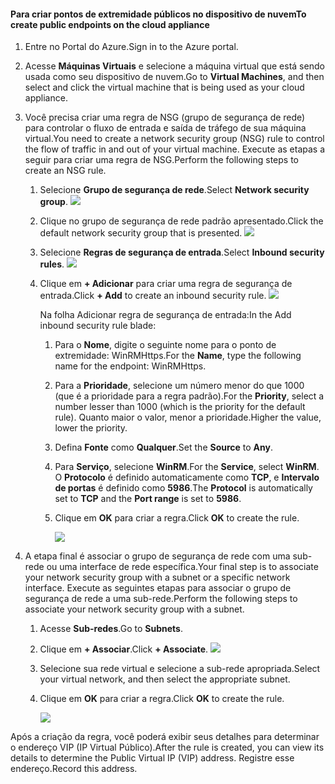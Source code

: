 #### <a name="to-create-public-endpoints-on-the-cloud-appliance"></a><span data-ttu-id="9832b-101">Para criar pontos de extremidade públicos no dispositivo de nuvem</span><span class="sxs-lookup"><span data-stu-id="9832b-101">To create public endpoints on the cloud appliance</span></span>

1. <span data-ttu-id="9832b-102">Entre no Portal do Azure.</span><span class="sxs-lookup"><span data-stu-id="9832b-102">Sign in to the Azure portal.</span></span>
2. <span data-ttu-id="9832b-103">Acesse **Máquinas Virtuais** e selecione a máquina virtual que está sendo usada como seu dispositivo de nuvem.</span><span class="sxs-lookup"><span data-stu-id="9832b-103">Go to **Virtual Machines**, and then select and click the virtual machine that is being used as your cloud appliance.</span></span>
    
3. <span data-ttu-id="9832b-104">Você precisa criar uma regra de NSG (grupo de segurança de rede) para controlar o fluxo de entrada e saída de tráfego de sua máquina virtual.</span><span class="sxs-lookup"><span data-stu-id="9832b-104">You need to create a network security group (NSG) rule to control the flow of traffic in and out of your virtual machine.</span></span> <span data-ttu-id="9832b-105">Execute as etapas a seguir para criar uma regra de NSG.</span><span class="sxs-lookup"><span data-stu-id="9832b-105">Perform the following steps to create an NSG rule.</span></span>
    1. <span data-ttu-id="9832b-106">Selecione **Grupo de segurança de rede**.</span><span class="sxs-lookup"><span data-stu-id="9832b-106">Select **Network security group**.</span></span>
        ![](./media/storsimple-8000-create-public-endpoints-cloud-appliance/sca-create-public-endpt1.png)

    2. <span data-ttu-id="9832b-107">Clique no grupo de segurança de rede padrão apresentado.</span><span class="sxs-lookup"><span data-stu-id="9832b-107">Click the default network security group that is presented.</span></span>
        ![](./media/storsimple-8000-create-public-endpoints-cloud-appliance/sca-create-public-endpt2.png)

    3. <span data-ttu-id="9832b-108">Selecione **Regras de segurança de entrada**.</span><span class="sxs-lookup"><span data-stu-id="9832b-108">Select **Inbound security rules**.</span></span>
        ![](./media/storsimple-8000-create-public-endpoints-cloud-appliance/sca-create-public-endpt3.png)

    4. <span data-ttu-id="9832b-109">Clique em **+ Adicionar** para criar uma regra de segurança de entrada.</span><span class="sxs-lookup"><span data-stu-id="9832b-109">Click **+ Add** to create an inbound security rule.</span></span>
        ![](./media/storsimple-8000-create-public-endpoints-cloud-appliance/sca-create-public-endpt4.png)

        <span data-ttu-id="9832b-110">Na folha Adicionar regra de segurança de entrada:</span><span class="sxs-lookup"><span data-stu-id="9832b-110">In the Add inbound security rule blade:</span></span>

        1. <span data-ttu-id="9832b-111">Para o **Nome**, digite o seguinte nome para o ponto de extremidade: WinRMHttps.</span><span class="sxs-lookup"><span data-stu-id="9832b-111">For the **Name**, type the following name for the endpoint: WinRMHttps.</span></span>
        
        2. <span data-ttu-id="9832b-112">Para a **Prioridade**, selecione um número menor do que 1000 (que é a prioridade para a regra padrão).</span><span class="sxs-lookup"><span data-stu-id="9832b-112">For the **Priority**, select a number lesser than 1000 (which is the priority for the default rule).</span></span> <span data-ttu-id="9832b-113">Quanto maior o valor, menor a prioridade.</span><span class="sxs-lookup"><span data-stu-id="9832b-113">Higher the value, lower the priority.</span></span>

        3. <span data-ttu-id="9832b-114">Defina **Fonte** como **Qualquer**.</span><span class="sxs-lookup"><span data-stu-id="9832b-114">Set the **Source** to **Any**.</span></span>

        4. <span data-ttu-id="9832b-115">Para **Serviço**, selecione **WinRM**.</span><span class="sxs-lookup"><span data-stu-id="9832b-115">For the **Service**, select **WinRM**.</span></span> <span data-ttu-id="9832b-116">O **Protocolo** é definido automaticamente como **TCP**, e **Intervalo de portas** é definido como **5986**.</span><span class="sxs-lookup"><span data-stu-id="9832b-116">The **Protocol** is automatically set to **TCP** and the **Port range** is set to **5986**.</span></span>

        5. <span data-ttu-id="9832b-117">Clique em **OK** para criar a regra.</span><span class="sxs-lookup"><span data-stu-id="9832b-117">Click **OK** to create the rule.</span></span>

            ![](./media/storsimple-8000-create-public-endpoints-cloud-appliance/sca-create-public-endpt5.png)

4. <span data-ttu-id="9832b-118">A etapa final é associar o grupo de segurança de rede com uma sub-rede ou uma interface de rede específica.</span><span class="sxs-lookup"><span data-stu-id="9832b-118">Your final step is to associate your network security group with a subnet or a specific network interface.</span></span> <span data-ttu-id="9832b-119">Execute as seguintes etapas para associar o grupo de segurança de rede a uma sub-rede.</span><span class="sxs-lookup"><span data-stu-id="9832b-119">Perform the following steps to associate your network security group with a subnet.</span></span>
    1. <span data-ttu-id="9832b-120">Acesse **Sub-redes**.</span><span class="sxs-lookup"><span data-stu-id="9832b-120">Go to **Subnets**.</span></span>
    2. <span data-ttu-id="9832b-121">Clique em **+ Associar**.</span><span class="sxs-lookup"><span data-stu-id="9832b-121">Click **+ Associate**.</span></span>
        ![](./media/storsimple-8000-create-public-endpoints-cloud-appliance/sca-create-public-endpt7.png)

    3. <span data-ttu-id="9832b-122">Selecione sua rede virtual e selecione a sub-rede apropriada.</span><span class="sxs-lookup"><span data-stu-id="9832b-122">Select your virtual network, and then select the appropriate subnet.</span></span>
    4. <span data-ttu-id="9832b-123">Clique em **OK** para criar a regra.</span><span class="sxs-lookup"><span data-stu-id="9832b-123">Click **OK** to create the rule.</span></span>

        ![](./media/storsimple-8000-create-public-endpoints-cloud-appliance/sca-create-public-endpt11.png)

<span data-ttu-id="9832b-124">Após a criação da regra, você poderá exibir seus detalhes para determinar o endereço VIP (IP Virtual Público).</span><span class="sxs-lookup"><span data-stu-id="9832b-124">After the rule is created, you can view its details to determine the Public Virtual IP (VIP) address.</span></span> <span data-ttu-id="9832b-125">Registre esse endereço.</span><span class="sxs-lookup"><span data-stu-id="9832b-125">Record this address.</span></span>


